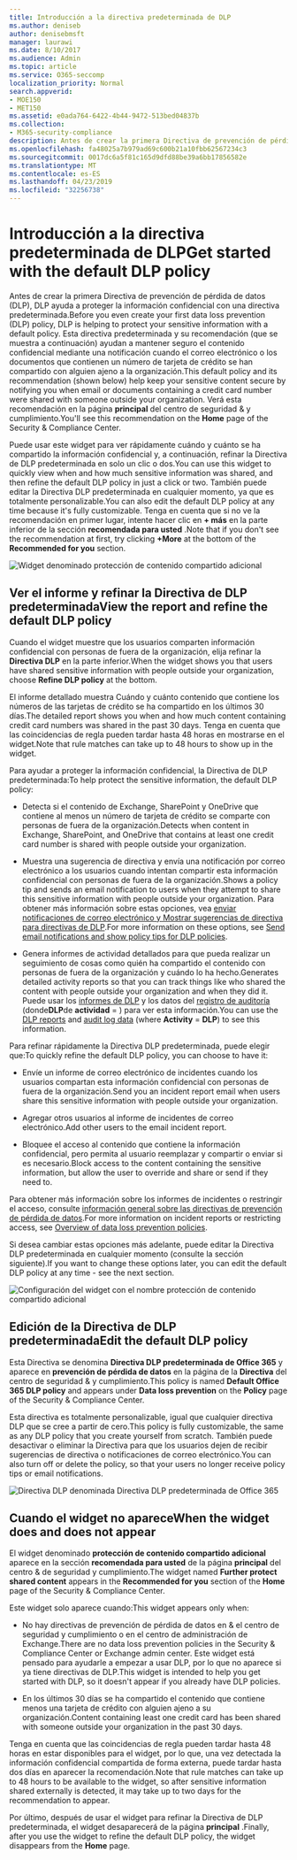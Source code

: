 ```yaml
---
title: Introducción a la directiva predeterminada de DLP
ms.author: deniseb
author: denisebmsft
manager: laurawi
ms.date: 8/10/2017
ms.audience: Admin
ms.topic: article
ms.service: O365-seccomp
localization_priority: Normal
search.appverid:
- MOE150
- MET150
ms.assetid: e0ada764-6422-4b44-9472-513bed04837b
ms.collection:
- M365-security-compliance
description: Antes de crear la primera Directiva de prevención de pérdida de datos (DLP), DLP ayuda a proteger la información confidencial con una directiva predeterminada. Esta directiva predeterminada y su recomendación (que se muestra a continuación) ayudan a mantener seguro el contenido confidencial mediante una notificación cuando el correo electrónico o los documentos que contienen un número de tarjeta de crédito se han compartido con alguien ajeno a la organización.
ms.openlocfilehash: fa48025a7b979ad69c600b21a10fbb62567234c3
ms.sourcegitcommit: 0017dc6a5f81c165d9dfd88be39a6bb17856582e
ms.translationtype: MT
ms.contentlocale: es-ES
ms.lasthandoff: 04/23/2019
ms.locfileid: "32256738"
---
```

# <a name="get-started-with-the-default-dlp-policy"></a><span data-ttu-id="4dbfb-104">Introducción a la directiva predeterminada de DLP</span><span class="sxs-lookup"><span data-stu-id="4dbfb-104">Get started with the default DLP policy</span></span>

<span data-ttu-id="4dbfb-105">Antes de crear la primera Directiva de prevención de pérdida de datos (DLP), DLP ayuda a proteger la información confidencial con una directiva predeterminada.</span><span class="sxs-lookup"><span data-stu-id="4dbfb-105">Before you even create your first data loss prevention (DLP) policy, DLP is helping to protect your sensitive information with a default policy.</span></span> <span data-ttu-id="4dbfb-106">Esta directiva predeterminada y su recomendación (que se muestra a continuación) ayudan a mantener seguro el contenido confidencial mediante una notificación cuando el correo electrónico o los documentos que contienen un número de tarjeta de crédito se han compartido con alguien ajeno a la organización.</span><span class="sxs-lookup"><span data-stu-id="4dbfb-106">This default policy and its recommendation (shown below) help keep your sensitive content secure by notifying you when email or documents containing a credit card number were shared with someone outside your organization.</span></span> <span data-ttu-id="4dbfb-107">Verá esta recomendación en la página **principal** del centro de seguridad &amp; y cumplimiento.</span><span class="sxs-lookup"><span data-stu-id="4dbfb-107">You'll see this recommendation on the **Home** page of the Security &amp; Compliance Center.</span></span> 
  
<span data-ttu-id="4dbfb-108">Puede usar este widget para ver rápidamente cuándo y cuánto se ha compartido la información confidencial y, a continuación, refinar la Directiva de DLP predeterminada en solo un clic o dos.</span><span class="sxs-lookup"><span data-stu-id="4dbfb-108">You can use this widget to quickly view when and how much sensitive information was shared, and then refine the default DLP policy in just a click or two.</span></span> <span data-ttu-id="4dbfb-109">También puede editar la Directiva DLP predeterminada en cualquier momento, ya que es totalmente personalizable.</span><span class="sxs-lookup"><span data-stu-id="4dbfb-109">You can also edit the default DLP policy at any time because it's fully customizable.</span></span> <span data-ttu-id="4dbfb-110">Tenga en cuenta que si no ve la recomendación en primer lugar, intente hacer clic en **+ más** en la parte inferior de la sección **recomendada para usted** .</span><span class="sxs-lookup"><span data-stu-id="4dbfb-110">Note that if you don't see the recommendation at first, try clicking **+More** at the bottom of the **Recommended for you** section.</span></span> 
  
![Widget denominado protección de contenido compartido adicional](media/2bae6dbc-cc92-4f35-b54c-c36e60226b5b.png)
  
## <a name="view-the-report-and-refine-the-default-dlp-policy"></a><span data-ttu-id="4dbfb-112">Ver el informe y refinar la Directiva de DLP predeterminada</span><span class="sxs-lookup"><span data-stu-id="4dbfb-112">View the report and refine the default DLP policy</span></span>

<span data-ttu-id="4dbfb-113">Cuando el widget muestre que los usuarios comparten información confidencial con personas de fuera de la organización, elija refinar la **Directiva DLP** en la parte inferior.</span><span class="sxs-lookup"><span data-stu-id="4dbfb-113">When the widget shows you that users have shared sensitive information with people outside your organization, choose **Refine DLP policy** at the bottom.</span></span> 
  
<span data-ttu-id="4dbfb-114">El informe detallado muestra Cuándo y cuánto contenido que contiene los números de las tarjetas de crédito se ha compartido en los últimos 30 días.</span><span class="sxs-lookup"><span data-stu-id="4dbfb-114">The detailed report shows you when and how much content containing credit card numbers was shared in the past 30 days.</span></span> <span data-ttu-id="4dbfb-115">Tenga en cuenta que las coincidencias de regla pueden tardar hasta 48 horas en mostrarse en el widget.</span><span class="sxs-lookup"><span data-stu-id="4dbfb-115">Note that rule matches can take up to 48 hours to show up in the widget.</span></span>
  
<span data-ttu-id="4dbfb-116">Para ayudar a proteger la información confidencial, la Directiva de DLP predeterminada:</span><span class="sxs-lookup"><span data-stu-id="4dbfb-116">To help protect the sensitive information, the default DLP policy:</span></span>
  
- <span data-ttu-id="4dbfb-117">Detecta si el contenido de Exchange, SharePoint y OneDrive que contiene al menos un número de tarjeta de crédito se comparte con personas de fuera de la organización.</span><span class="sxs-lookup"><span data-stu-id="4dbfb-117">Detects when content in Exchange, SharePoint, and OneDrive that contains at least one credit card number is shared with people outside your organization.</span></span>
    
- <span data-ttu-id="4dbfb-118">Muestra una sugerencia de directiva y envía una notificación por correo electrónico a los usuarios cuando intentan compartir esta información confidencial con personas de fuera de la organización.</span><span class="sxs-lookup"><span data-stu-id="4dbfb-118">Shows a policy tip and sends an email notification to users when they attempt to share this sensitive information with people outside your organization.</span></span> <span data-ttu-id="4dbfb-119">Para obtener más información sobre estas opciones, vea [enviar notificaciones de correo electrónico y Mostrar sugerencias de directiva para directivas de DLP](use-notifications-and-policy-tips.md).</span><span class="sxs-lookup"><span data-stu-id="4dbfb-119">For more information on these options, see [Send email notifications and show policy tips for DLP policies](use-notifications-and-policy-tips.md).</span></span>
    
- <span data-ttu-id="4dbfb-120">Genera informes de actividad detallados para que pueda realizar un seguimiento de cosas como quién ha compartido el contenido con personas de fuera de la organización y cuándo lo ha hecho.</span><span class="sxs-lookup"><span data-stu-id="4dbfb-120">Generates detailed activity reports so that you can track things like who shared the content with people outside your organization and when they did it.</span></span> <span data-ttu-id="4dbfb-121">Puede usar los [informes de DLP](view-the-dlp-reports.md) y los datos del [registro de auditoría](search-the-audit-log-in-security-and-compliance.md) (donde**DLP**de **actividad** = ) para ver esta información.</span><span class="sxs-lookup"><span data-stu-id="4dbfb-121">You can use the [DLP reports](view-the-dlp-reports.md) and [audit log data](search-the-audit-log-in-security-and-compliance.md) (where **Activity** = **DLP**) to see this information.</span></span>
    
<span data-ttu-id="4dbfb-122">Para refinar rápidamente la Directiva DLP predeterminada, puede elegir que:</span><span class="sxs-lookup"><span data-stu-id="4dbfb-122">To quickly refine the default DLP policy, you can choose to have it:</span></span>
  
- <span data-ttu-id="4dbfb-123">Envíe un informe de correo electrónico de incidentes cuando los usuarios compartan esta información confidencial con personas de fuera de la organización.</span><span class="sxs-lookup"><span data-stu-id="4dbfb-123">Send you an incident report email when users share this sensitive information with people outside your organization.</span></span>
    
- <span data-ttu-id="4dbfb-124">Agregar otros usuarios al informe de incidentes de correo electrónico.</span><span class="sxs-lookup"><span data-stu-id="4dbfb-124">Add other users to the email incident report.</span></span>
    
- <span data-ttu-id="4dbfb-125">Bloquee el acceso al contenido que contiene la información confidencial, pero permita al usuario reemplazar y compartir o enviar si es necesario.</span><span class="sxs-lookup"><span data-stu-id="4dbfb-125">Block access to the content containing the sensitive information, but allow the user to override and share or send if they need to.</span></span>
    
<span data-ttu-id="4dbfb-126">Para obtener más información sobre los informes de incidentes o restringir el acceso, consulte [información general sobre las directivas de prevención de pérdida de datos](data-loss-prevention-policies.md).</span><span class="sxs-lookup"><span data-stu-id="4dbfb-126">For more information on incident reports or restricting access, see [Overview of data loss prevention policies](data-loss-prevention-policies.md).</span></span>
  
<span data-ttu-id="4dbfb-127">Si desea cambiar estas opciones más adelante, puede editar la Directiva DLP predeterminada en cualquier momento (consulte la sección siguiente).</span><span class="sxs-lookup"><span data-stu-id="4dbfb-127">If you want to change these options later, you can edit the default DLP policy at any time - see the next section.</span></span>
  
![Configuración del widget con el nombre protección de contenido compartido adicional](media/dad30a84-2715-4c0a-a5c5-44d85492363e.png)
  
## <a name="edit-the-default-dlp-policy"></a><span data-ttu-id="4dbfb-129">Edición de la Directiva de DLP predeterminada</span><span class="sxs-lookup"><span data-stu-id="4dbfb-129">Edit the default DLP policy</span></span>

<span data-ttu-id="4dbfb-130">Esta Directiva se denomina **Directiva DLP predeterminada de Office 365** y aparece en **prevención de pérdida de datos** en la página de la **Directiva** del centro de seguridad &amp; y cumplimiento.</span><span class="sxs-lookup"><span data-stu-id="4dbfb-130">This policy is named **Default Office 365 DLP policy** and appears under **Data loss prevention** on the **Policy** page of the Security &amp; Compliance Center.</span></span> 
  
<span data-ttu-id="4dbfb-131">Esta directiva es totalmente personalizable, igual que cualquier directiva DLP que se cree a partir de cero.</span><span class="sxs-lookup"><span data-stu-id="4dbfb-131">This policy is fully customizable, the same as any DLP policy that you create yourself from scratch.</span></span> <span data-ttu-id="4dbfb-132">También puede desactivar o eliminar la Directiva para que los usuarios dejen de recibir sugerencias de directiva o notificaciones de correo electrónico.</span><span class="sxs-lookup"><span data-stu-id="4dbfb-132">You can also turn off or delete the policy, so that your users no longer receive policy tips or email notifications.</span></span>
  
![Directiva DLP denominada Directiva DLP predeterminada de Office 365](media/260731e8-4d57-4c98-abec-07b052ec48d5.png)
  
## <a name="when-the-widget-does-and-does-not-appear"></a><span data-ttu-id="4dbfb-134">Cuando el widget no aparece</span><span class="sxs-lookup"><span data-stu-id="4dbfb-134">When the widget does and does not appear</span></span>

<span data-ttu-id="4dbfb-135">El widget denominado **protección de contenido compartido adicional** aparece en la sección **recomendada para usted** de la página **principal** del centro &amp; de seguridad y cumplimiento.</span><span class="sxs-lookup"><span data-stu-id="4dbfb-135">The widget named **Further protect shared content** appears in the **Recommended for you** section of the **Home** page of the Security &amp; Compliance Center.</span></span> 
  
<span data-ttu-id="4dbfb-136">Este widget solo aparece cuando:</span><span class="sxs-lookup"><span data-stu-id="4dbfb-136">This widget appears only when:</span></span>
  
- <span data-ttu-id="4dbfb-137">No hay directivas de prevención de pérdida de datos en &amp; el centro de seguridad y cumplimiento o en el centro de administración de Exchange.</span><span class="sxs-lookup"><span data-stu-id="4dbfb-137">There are no data loss prevention policies in the Security &amp; Compliance Center or Exchange admin center.</span></span> <span data-ttu-id="4dbfb-138">Este widget está pensado para ayudarle a empezar a usar DLP, por lo que no aparece si ya tiene directivas de DLP.</span><span class="sxs-lookup"><span data-stu-id="4dbfb-138">This widget is intended to help you get started with DLP, so it doesn't appear if you already have DLP policies.</span></span>
    
- <span data-ttu-id="4dbfb-139">En los últimos 30 días se ha compartido el contenido que contiene menos una tarjeta de crédito con alguien ajeno a su organización.</span><span class="sxs-lookup"><span data-stu-id="4dbfb-139">Content containing least one credit card has been shared with someone outside your organization in the past 30 days.</span></span>
    
<span data-ttu-id="4dbfb-140">Tenga en cuenta que las coincidencias de regla pueden tardar hasta 48 horas en estar disponibles para el widget, por lo que, una vez detectada la información confidencial compartida de forma externa, puede tardar hasta dos días en aparecer la recomendación.</span><span class="sxs-lookup"><span data-stu-id="4dbfb-140">Note that rule matches can take up to 48 hours to be available to the widget, so after sensitive information shared externally is detected, it may take up to two days for the recommendation to appear.</span></span>
  
<span data-ttu-id="4dbfb-141">Por último, después de usar el widget para refinar la Directiva de DLP predeterminada, el widget desaparecerá de la página **principal** .</span><span class="sxs-lookup"><span data-stu-id="4dbfb-141">Finally, after you use the widget to refine the default DLP policy, the widget disappears from the **Home** page.</span></span> 
  

